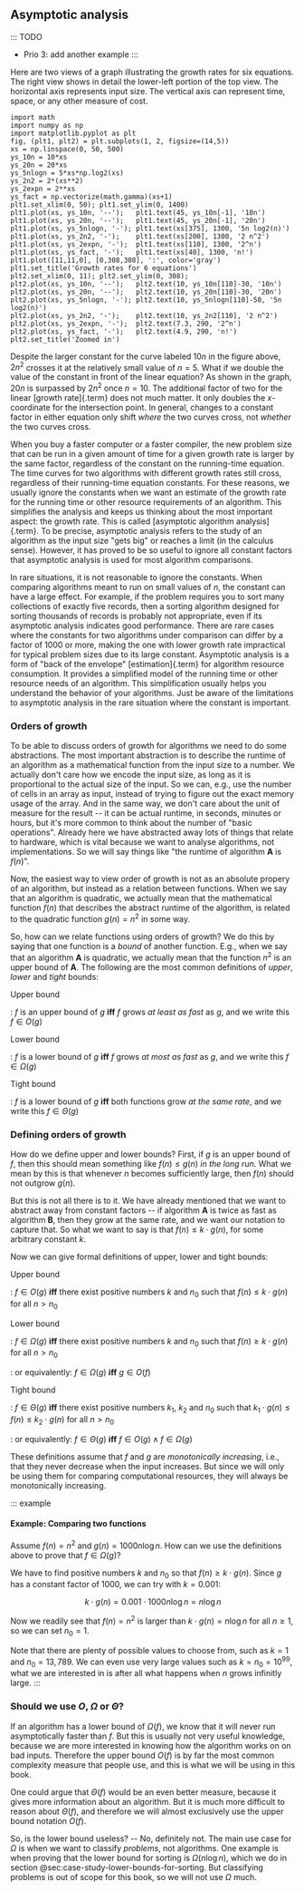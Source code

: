 
## Asymptotic analysis

::: TODO
- Prio 3: add another example
:::

Here are two views of a graph illustrating the growth rates for six equations.
The right view shows in detail the lower-left portion of the top view.
The horizontal axis represents input size. The vertical axis can
represent time, space, or any other measure of cost.

```{.matplotlib dpi=200}
import math
import numpy as np
import matplotlib.pyplot as plt
fig, (plt1, plt2) = plt.subplots(1, 2, figsize=(14,5))
xs = np.linspace(0, 50, 500)
ys_10n = 10*xs
ys_20n = 20*xs
ys_5nlogn = 5*xs*np.log2(xs)
ys_2n2 = 2*(xs**2)
ys_2expn = 2**xs
ys_fact = np.vectorize(math.gamma)(xs+1)
plt1.set_xlim(0, 50); plt1.set_ylim(0, 1400)
plt1.plot(xs, ys_10n, '--');   plt1.text(45, ys_10n[-1], '10n')
plt1.plot(xs, ys_20n, '--');   plt1.text(45, ys_20n[-1], '20n')
plt1.plot(xs, ys_5nlogn, '-'); plt1.text(xs[375], 1300, '5n log2(n)')
plt1.plot(xs, ys_2n2, '-');    plt1.text(xs[200], 1300, '2 n^2')
plt1.plot(xs, ys_2expn, '-');  plt1.text(xs[110], 1300, '2^n')
plt1.plot(xs, ys_fact, '-');   plt1.text(xs[40], 1300, 'n!')
plt1.plot([11,11,0], [0,308,308], ':', color='gray')
plt1.set_title('Growth rates for 6 equations')
plt2.set_xlim(0, 11); plt2.set_ylim(0, 308);
plt2.plot(xs, ys_10n, '--');   plt2.text(10, ys_10n[110]-30, '10n')
plt2.plot(xs, ys_20n, '--');   plt2.text(10, ys_20n[110]-30, '20n')
plt2.plot(xs, ys_5nlogn, '-'); plt2.text(10, ys_5nlogn[110]-50, '5n log2(n)')
plt2.plot(xs, ys_2n2, '-');    plt2.text(10, ys_2n2[110], '2 n^2')
plt2.plot(xs, ys_2expn, '-');  plt2.text(7.3, 290, '2^n')
plt2.plot(xs, ys_fact, '-');   plt2.text(4.9, 290, 'n!')
plt2.set_title('Zoomed in')
```

<!--
<inlineav id="GrowthRatesCON" src="AlgAnal/GrowthRatesCON.js" script="DataStructures/Plot.js" name="DataStructures/Plot.js AlgAnal/GrowthRatesCON" links="AlgAnal/GrowthRatesCON.css" height="450px" static/>

<inlineav id="GrowthRatesZoomCON" src="AlgAnal/GrowthRatesZoomCON.js" script="DataStructures/Plot.js" name="DataStructures/Plot.js AlgAnal/GrowthRatesZoomCON" links="AlgAnal/GrowthRatesZoomCON.css" height="420px" static/>
-->


Despite the larger constant for the curve labeled $10 n$ in the figure
above, $2 n^2$ crosses it at the relatively small value of $n = 5$. What
if we double the value of the constant in front of the linear equation?
As shown in the graph, $20 n$ is surpassed by $2 n^2$ once $n = 10$. The
additional factor of two for the linear [growth rate]{.term} does not much matter. It only doubles the $x$-coordinate
for the intersection point. In general, changes to a constant factor in
either equation only shift *where* the two curves cross, not *whether*
the two curves cross.

When you buy a faster computer or a faster compiler, the new problem
size that can be run in a given amount of time for a given growth rate
is larger by the same factor, regardless of the constant on the
running-time equation. The time curves for two algorithms with different
growth rates still cross, regardless of their running-time equation
constants. For these reasons, we usually ignore the constants when we
want an estimate of the growth rate for the running time or other
resource requirements of an algorithm. This simplifies the analysis and
keeps us thinking about the most important aspect: the growth rate. This
is called [asymptotic algorithm analysis]{.term}. To be precise, asymptotic analysis refers to the study of
an algorithm as the input size "gets big" or reaches a limit (in the
calculus sense). However, it has proved to be so useful to ignore all
constant factors that asymptotic analysis is used for most algorithm
comparisons.

In rare situations, it is not reasonable to ignore the constants. When
comparing algorithms meant to run on small values of $n$, the constant
can have a large effect. For example, if the problem requires you to
sort many collections of exactly five records, then a sorting algorithm
designed for sorting thousands of records is probably not appropriate,
even if its asymptotic analysis indicates good performance. There are
rare cases where the constants for two algorithms under comparison can
differ by a factor of 1000 or more, making the one with lower growth
rate impractical for typical problem sizes due to its large constant.
Asymptotic analysis is a form of "back of the envelope"
[estimation]{.term} for
algorithm resource consumption. It provides a simplified model of the
running time or other resource needs of an algorithm. This
simplification usually helps you understand the behavior of your
algorithms. Just be aware of the limitations to asymptotic analysis in
the rare situation where the constant is important.


### Orders of growth

To be able to discuss orders of growth for algorithms we need to do some abstractions.
The most important abstraction is to describe the runtime of an algorithm as a mathematical function from the input size to a number.
We actually don't care how we encode the input size, as long as it is proportional to the actual size of the input.
So we can, e.g., use the number of cells in an array as input, instead of trying to figure out the exact memory usage of the array.
And in the same way, we don't care about the unit of measure for the result -- it can be actual runtime, in seconds, minutes or hours, but it's more common to think about the number of "basic operations".
Already here we have abstracted away lots of things that relate to hardware, which is vital because we want to analyse algorithms, not implementations.
So we will say things like "the runtime of algorithm $\mathbf{A}$ is $f(n)$".

Now, the easiest way to view order of growth is not as an absolute propery of an algorithm, but instead as a relation between functions.
When we say that an algorithm is quadratic, we actually mean that the mathematical function $f(n)$ that describes the abstract runtime of the algorithm, is related to the quadratic function $g(n) = n^2$ in some way.

So, how can we relate functions using orders of growth?
We do this by saying that one function is a *bound* of another function.
E.g., when we say that an algorithm $\mathbf{A}$ is quadratic, we actually mean that the function $n^2$ is an upper bound of $\mathbf{A}$.
The following are the most common definitions of *upper*, *lower* and *tight* bounds:

Upper bound

: $f$ is an upper bound of $g$ **iff** $f$ grows *at least as fast* as $g$, and we write this $f\in O(g)$

Lower bound

: $f$ is a lower bound of $g$ **iff** $f$ grows *at most as fast* as $g$, and we write this $f\in\Omega(g)$

Tight bound

: $f$ is a lower bound of $g$ **iff** both functions grow *at the same rate*, and we write this $f\in\Theta(g)$


### Defining orders of growth

How do we define upper and lower bounds?
First, if $g$ is an upper bound of $f$, then this should mean something like $f(n)\leq g(n)$ *in the long run*.
What we mean by this is that whenever $n$ becomes sufficiently large, then $f(n)$ should not outgrow $g(n)$.

But this is not all there is to it.
We have already mentioned that we want to abstract away from constant factors --
if algorithm $\mathbf{A}$ is twice as fast as algorithm $\mathbf{B}$, then they grow at the same rate, and we want our notation to capture that.
So what we want to say is that $f(n)\leq k\cdot g(n)$, for some arbitrary constant $k$.

Now we can give formal definitions of upper, lower and tight bounds:

Upper bound

: $f\in O(g)$ **iff** there exist positive numbers $k$ and $n_0$ such that $f(n) \leq k\cdot g(n)$ for all $n>n_0$

Lower bound

: $f\in\Omega(g)$ **iff** there exist positive numbers $k$ and $n_0$ such that $f(n)\geq k\cdot g(n)$ for all $n>n_0$

: or equivalently: $f\in\Omega(g)$ **iff** $g\in O(f)$

Tight bound

: $f\in\Theta(g)$ **iff** there exist positive numbers $k_1$, $k_2$ and $n_0$ such that $k_1\cdot g(n) \leq f(n) \leq k_2\cdot g(n)$ for all $n>n_0$

: or equivalently: $f\in\Theta(g)$ **iff** $f\in O(g) \wedge f\in\Omega(g)$

These definitions assume that $f$ and $g$ are *monotonically increasing*, i.e., that they never decrease when the input increases.
But since we will only be using them for comparing computational resources, they will always be monotonically increasing.

::: example
#### Example: Comparing two functions

Assume $f(n) = n^2$ and $g(n) = 1000n\log n$.
How can we use the definitions above to prove that $f\in\Omega(g)$?

We have to find positive numbers $k$ and $n_0$ so that $f(n)\geq k\cdot g(n)$.
Since $g$ has a constant factor of 1000, we can try with $k=0.001$:

$$
k\cdot g(n) = 0.001 \cdot 1000n\log n = n\log n
$$

Now we readily see that $f(n) = n^2$ is larger than $k\cdot g(n) = n\log n$ for all $n\geq 1$, so we can set $n_0 = 1$.

Note that there are plenty of possible values to choose from, such as $k=1$ and $n_0=13,789$.
We can even use very large values such as $k=n_0=10^{99}$, what we are interested in is after all what happens when $n$ grows infinitly large.
:::

### Should we use $O$, $\Omega$ or $\Theta$?

If an algorithm has a lower bound of $\Omega(f)$, we know that it will never run asymptotically faster than $f$.
But this is usually not very useful knowledge, because we are more interested in knowing how the algorithm works on on bad inputs.
Therefore the upper bound $O(f)$ is by far the most common complexity measure that people use, and this is what we will be using in this book.

One could argue that $\Theta(f)$ would be an even better measure, because it gives more information about an algorithm.
But it is much more difficult to reason about $\Theta(f)$, and therefore we will almost exclusively use the upper bound notation $O(f)$.

So, is the lower bound useless?
-- No, definitely not.
The main use case for $\Omega$ is when we want to classify *problems*, not algorithms.
One example is when proving that the lower bound for sorting is $\Omega(n\log n)$, which we do in section @sec:case-study-lower-bounds-for-sorting.
But classifying problems is out of scope for this book, so we will not use $\Omega$ much.


